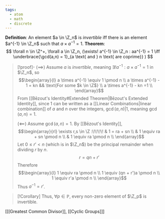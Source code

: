 ```yaml
---
tags:
  - atom
  - math
  - discrete
---
```

**Definition**: An element $a \in \Z_n$ is *invertible* iff there is an element $a^{-1} \in \Z_n$ such that $a \times a^{-1} = 1$.
**Theorem**:
$$ \forall n \in \Z^+, \forall a \in \Z_n, (\exists! a^{-1} \in \Z_n : aa^{-1} = 1 \iff \underbrace{\gcd(a,n) = 1}_{a \text{ and } n \text{ are coprime}} ) $$
> [!proof]-
> $\left(\implies\right)$
> Assume $a$ is *invertible*, meaning $\exists! a^{-1} : a \times a^{-1} = 1$ in $\Z_n$, so 
> $$\begin{array}{l}
> 	a \times a^{-1} \equiv 1 \pmod n \\
> 	a \times a^{-1} - 1 = kn && \text{For some $k \in \Z$} \\
> 	a \times a^{-1} - kn =1 \\
> \end{array}$$
> From [[Bēzout's Identity#Extended Theorem|Bēzout's Extended Identity]], since $1$ can be written as a [[Linear Combinations|linear combination]] of $a$ and $n$ over the integers, $\gcd(a,n)|1$, meaning $\gcd(a,n) = 1$.
> 
> $\left(\impliedby\right)$
> Assume $\gcd(a,n) = 1$. By [[Bēzout's Identity]], 
> $$\begin{array}{rl}
> 	\exists r,s \in \Z :\!\!\!\!
> 	& 1 = ra + sn \\
> 	& 1 \equiv ra + sn \pmod n  \\
> 	& 1 \equiv ra \pmod n  \\
> \end{array}$$
> Let $0 \le r' < n$ (which is in $\Z_n$) be the principal remainder when dividing $r$ by $n$.
> $$r = qn + r'$$
> Therefore
> $$\begin{array}{l}
> 	1 \equiv ra \pmod n  \\
> 	1 \equiv (qn + r')a \pmod n  \\
> 	1 \equiv r'a \pmod n  \\
> \end{array}$$
> Thus $a^{-1} = r'$.

> [!Corollary] Thus, $\forall p \in \mathbb{P}$, every non-zero element of $\Z_p$ is invertible.

\[[[Greatest Common Divisor]], [[Cyclic Groups]]\]